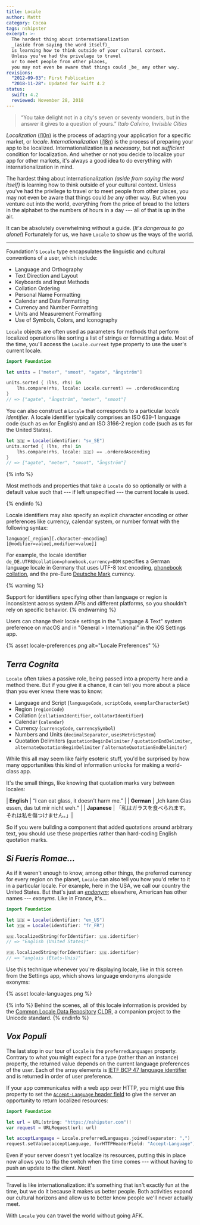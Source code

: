 ```yaml
---
title: Locale
author: Mattt
category: Cocoa
tags: nshipster
excerpt: >-
  The hardest thing about internationalization 
  _(aside from saying the word itself)_
  is learning how to think outside of your cultural context.
  Unless you've had the privelage to travel 
  or to meet people from other places,
  you may not even be aware that things could _be_ any other way.
revisions:
  "2012-09-03": First Publication
  "2018-11-28": Updated for Swift 4.2
status:
  swift: 4.2
  reviewed: November 28, 2018
---
```


> “You take delight not in a city's seven or seventy wonders,
> but in the answer it gives to a question of yours.”
> <cite>Italo Calvino, <em>Invisible Cities</em></cite>

<dfn>Localization</dfn>
(<abbr title="Localization">l10n</abbr>)
is the process of adapting your application for a specific market,
or <dfn>locale</dfn>.
<dfn>Internationalization</dfn>
(<abbr title="Internationalization">i18n</abbr>)
is the process of preparing your app to be localized.
Internationalization is a _necessary_,
but not _sufficient_ condition for localization.
And whether or not you decide to localize your app for other markets,
it's always a good idea to do everything with internationalization in mind.

The hardest thing about internationalization
_(aside from saying the word itself)_
is learning how to think outside of your cultural context.
Unless you've had the privilege to travel
or to meet people from other places,
you may not even be aware that things could _be_ any other way.
But when you venture out into the world,
everything from the price of bread to
the letters in the alphabet to
the numbers of hours in a day ---
all of that is up in the air.

It can be absolutely overwhelming without a guide.
(_It's dangerous to go alone!_)
Fortunately for us, we have `Locale` to show us the ways of the world.

---

Foundation's `Locale` type encapsulates
the linguistic and cultural conventions of a user,
which include:

- Language and Orthography
- Text Direction and Layout
- Keyboards and Input Methods
- Collation Ordering
- Personal Name Formatting
- Calendar and Date Formatting
- Currency and Number Formatting
- Units and Measurement Formatting
- Use of Symbols, Colors, and Iconography

`Locale` objects are often used as parameters
for methods that perform localized operations
like sorting a list of strings or formatting a date.
Most of the time,
you'll access the `Locale.current` type property
to use the user's current locale.

```swift
import Foundation

let units = ["meter", "smoot", "agate", "ångström"]

units.sorted { (lhs, rhs) in
    lhs.compare(rhs, locale: Locale.current) == .orderedAscending
}
// => ["agate", "ångström", "meter", "smoot"]
```

You can also construct a `Locale`
that corresponds to a particular <dfn>locale identifier</dfn>.
A locale identifier typically comprises
an ISO 639-1 language code (such as `en` for English) and
an ISO 3166-2 region code (such as `US` for the United States).

```swift
let 🇸🇪 = Locale(identifier: "sv_SE")
units.sorted { (lhs, rhs) in
    lhs.compare(rhs, locale: 🇸🇪) == .orderedAscending
}
// => ["agate", "meter", "smoot", "ångström"]
```

{% info %}

Most methods and properties that take a `Locale`
do so optionally or with a default value
such that ---
if left unspecified ---
the current locale is used.

{% endinfo %}

Locale identifiers may also specify
an explicit character encoding or
other preferences like currency, calendar system, or number format
with the following syntax:

```
language[_region][.character-encoding][@modifier=value[,modifier=value]]
```

For example,
the locale identifier `de_DE.UTF8@collation=phonebook,currency=DDM`
specifies a German language locale in Germany
that uses UTF-8 text encoding,
[phonebook collation](http://developer.mimer.com/charts/german_phonebook.htm),
and the pre-Euro [Deutsche Mark](https://en.wikipedia.org/wiki/Deutsche_Mark) currency.

{% warning %}

Support for identifiers specifying other than language or region is inconsistent
across system APIs and different platforms,
so you shouldn't rely on specific behavior.
{% endwarning %}

Users can change their locale settings
in the "Language & Text" system preference on macOS and
in "General > International" in the iOS Settings app.

{% asset locale-preferences.png alt="Locale Preferences" %}

## _Terra Cognita_

`Locale` often takes a passive role,
being passed into a property here and a method there.
But if you give it a chance,
it can tell you more about a place than you ever knew there was to know:

- Language and Script (`languageCode`, `scriptCode`, `exemplarCharacterSet`)
- Region (`regionCode`)
- Collation (`collationIdentifier`, `collatorIdentifier`)
- Calendar (`calendar`)
- Currency (`currencyCode`, `currencySymbol`)
- Numbers and Units (`decimalSeparator`, `usesMetricSystem`)
- Quotation Delimiters
  (`quotationBeginDelimiter` / `quotationEndDelimiter`,
  `alternateQuotationBeginDelimiter` / `alternateQuotationEndDelimiter`)

While this all may seem like fairly esoteric stuff,
you'd be surprised by how many opportunities this kind of information unlocks
for making a world-class app.

It's the small things, like knowing that quotation marks vary between locales:

| **English** | “I can eat glass, it doesn't harm me.” |
| **German** | „Ich kann Glas essen, das tut mir nicht weh.“ |
| **Japanese** | 「私はガラスを食べられます。それは私を傷つけません。」|

So if you were building a component that added quotations around arbitrary text,
you should use these properties
rather than hard-coding English quotation marks.

## _Si Fueris Romae…_

As if it weren't enough to know, among other things,
the preferred currency for every region on the planet,
`Locale` can also tell you how you'd refer to it in a particular locale.
For example,
here in the USA, we call our country the United States.
But that's just an
<a href="https://en.wikipedia.org/wiki/Exonym_and_endonym"><dfn>endonym</dfn></a>;
elsewhere, American has other names ---
<dfn>exonyms</dfn>.
Like in France, it's...

```swift
import Foundation

let 🇺🇸 = Locale(identifier: "en_US")
let 🇫🇷 = Locale(identifier: "fr_FR")

🇺🇸.localizedString(forIdentifier: 🇺🇸.identifier)
// => "English (United States)"

🇫🇷.localizedString(forIdentifier: 🇺🇸.identifier)
// => "anglais (États-Unis)"
```

Use this technique whenever you're displaying locale,
like in this screen from the Settings app,
which shows language endonyms alongside exonyms:

{% asset locale-languages.png %}

{% info %}
Behind the scenes,
all of this locale information is provided by the
[Common Locale Data Repository](http://cldr.unicode.org)
<abbr title="Common Locale Data Repository">CLDR</abbr>,
a companion project to the Unicode standard.
{% endinfo %}

## _Vox Populi_

The last stop in our tour of `Locale`
is the `preferredLanguages` property.
Contrary to what you might expect for a type (rather than an instance) property,
the returned value depends on the current language preferences of the user.
Each of the array elements is
[IETF BCP 47 language identifier](http://tools.ietf.org/html/bcp47)
and is returned in order of user preference.

If your app communicates with a web app over HTTP,
you might use this property to set the
[`Accept-Language` header field](http://www.w3.org/Protocols/rfc2616/rfc2616-sec14.html#sec14.4)
to give the server an opportunity to return localized resources:

```swift
import Foundation

let url = URL(string: "https://nshipster.com")!
var request = URLRequest(url: url)

let acceptLanguage = Locale.preferredLanguages.joined(separator: ",")
request.setValue(acceptLanguage, forHTTPHeaderField: "Accept-Language")
```

Even if your server doesn't yet localize its resources,
putting this in place now allows you to flip the switch when the time comes ---
without having to push an update to the client.
_Neat!_

---

Travel is like internationalization:
it's something that isn't exactly fun at the time,
but we do it because it makes us better people.
Both activities expand our cultural horizons
and allow us to better know people we'll never actually meet.

With `Locale` you can travel the world without going AFK.
